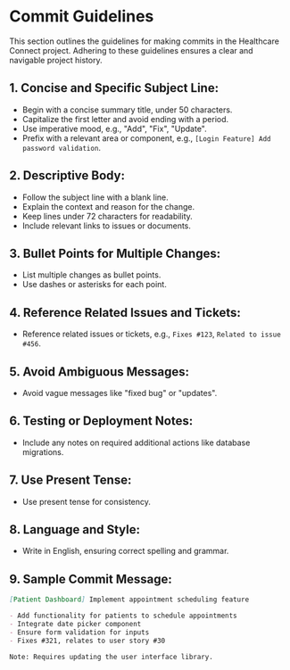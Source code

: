 # Commit Guidelines

This section outlines the guidelines for making commits in the Healthcare Connect project. Adhering to these guidelines ensures a clear and navigable project history.

## 1. Concise and Specific Subject Line:
- Begin with a concise summary title, under 50 characters.
- Capitalize the first letter and avoid ending with a period.
- Use imperative mood, e.g., "Add", "Fix", "Update".
- Prefix with a relevant area or component, e.g., `[Login Feature] Add password validation`.

## 2. Descriptive Body:
- Follow the subject line with a blank line.
- Explain the context and reason for the change.
- Keep lines under 72 characters for readability.
- Include relevant links to issues or documents.

## 3. Bullet Points for Multiple Changes:
- List multiple changes as bullet points.
- Use dashes or asterisks for each point.

## 4. Reference Related Issues and Tickets:
- Reference related issues or tickets, e.g., `Fixes #123`, `Related to issue #456`.

## 5. Avoid Ambiguous Messages:
- Avoid vague messages like "fixed bug" or "updates".

## 6. Testing or Deployment Notes:
- Include any notes on required additional actions like database migrations.

## 7. Use Present Tense:
- Use present tense for consistency.

## 8. Language and Style:
- Write in English, ensuring correct spelling and grammar.

## 9. Sample Commit Message:

```markdown
[Patient Dashboard] Implement appointment scheduling feature

- Add functionality for patients to schedule appointments
- Integrate date picker component
- Ensure form validation for inputs
- Fixes #321, relates to user story #30

Note: Requires updating the user interface library.

